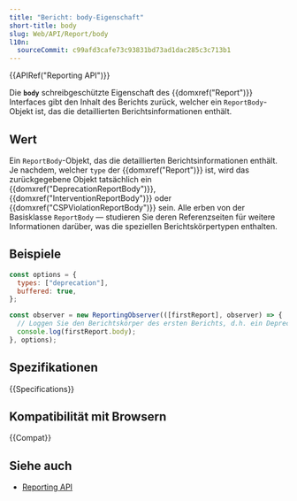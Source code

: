 ```yaml
---
title: "Bericht: body-Eigenschaft"
short-title: body
slug: Web/API/Report/body
l10n:
  sourceCommit: c99afd3cafe73c93831bd73ad1dac285c3c713b1
---
```


{{APIRef("Reporting API")}}

Die **`body`** schreibgeschützte Eigenschaft des {{domxref("Report")}}
Interfaces gibt den Inhalt des Berichts zurück, welcher ein `ReportBody`-Objekt
ist, das die detaillierten Berichtsinformationen enthält.

## Wert

Ein `ReportBody`-Objekt, das die detaillierten Berichtsinformationen enthält. Je nachdem,
welcher `type` der {{domxref("Report")}} ist, wird das zurückgegebene Objekt tatsächlich ein
{{domxref("DeprecationReportBody")}}, {{domxref("InterventionReportBody")}} oder
{{domxref("CSPViolationReportBody")}} sein.
Alle erben von der Basisklasse `ReportBody` — studieren Sie deren Referenzseiten für weitere Informationen darüber, was die speziellen Berichtskörpertypen enthalten.

## Beispiele

```js
const options = {
  types: ["deprecation"],
  buffered: true,
};

const observer = new ReportingObserver(([firstReport], observer) => {
  // Loggen Sie den Berichtskörper des ersten Berichts, d.h. ein DeprecationReportBody-Objekt
  console.log(firstReport.body);
}, options);
```

## Spezifikationen

{{Specifications}}

## Kompatibilität mit Browsern

{{Compat}}

## Siehe auch

- [Reporting API](/de/docs/Web/API/Reporting_API)
